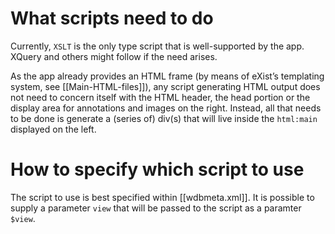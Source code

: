 # What scripts need to do
Currently, `XSLT` is the only type script that is well-supported by the app. XQuery and others might follow if the need arises.

As the app already provides an HTML frame (by means of eXist’s templating system, see [[Main-HTML-files]]), any script generating HTML output does not need to concern itself with the HTML header, the head portion or the display area for annotations and images on the right. Instead, all that needs to be done is generate a (series of) div(s) that will live inside the `html:main` displayed on the left.

# How to specify which script to use
The script to use is best specified within [[wdbmeta.xml]]. It is possible to supply a parameter `view` that will be passed to the script as a paramter `$view`.